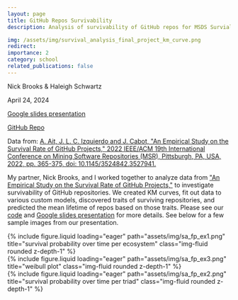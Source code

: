 ```yaml
---
layout: page
title: GitHub Repos Survivability 
description: Analysis of survivability of GitHub repos for MSDS Survial Analysis Data 596

img: /assets/img/survival_analysis_final_project_km_curve.png
redirect:
importance: 2
category: school
related_publications: false
---
```


Nick Brooks & Haleigh Schwartz

April 24, 2024

[Google slides presentation](https://docs.google.com/presentation/d/1ihUJ366En04LmeBpgqHGs5y6o8plJnn4DxuPwu6vbLs/edit?usp=sharing)

[GitHub Repo](https://github.com/schwartzh2017/Survival_Project3)

Data from: [A. Ait, J. L. C. Izquierdo and J. Cabot, "An Empirical Study on the Survival Rate of GitHub Projects," 2022 IEEE/ACM 19th International Conference on Mining Software Repositories (MSR), Pittsburgh, PA, USA, 2022, pp. 365-375, doi: 10.1145/3524842.3527941.](https://ieeexplore.ieee.org/document/9796216)


My partner, Nick Brooks, and I worked together to analyze data from ["An Empirical Study on the Survival Rate of GitHub Projects,"](https://ieeexplore.ieee.org/document/9796216) to investigate survivability of GitHub repositories. We created KM curves, fit out data to various custom models, discovered traits of surviving repositories, and predicted the mean lifetime of repos based on those traits. Please see our [code](https://github.com/schwartzh2017/Survival_Project3) and [Google slides presentation](https://docs.google.com/presentation/d/1ihUJ366En04LmeBpgqHGs5y6o8plJnn4DxuPwu6vbLs/edit?usp=sharing) for more details. See below for a few sample images from our presentation.

<div class="row">
    <div class="col-sm mt-3 mt-md-0">
        {% include figure.liquid loading="eager" path="assets/img/sa_fp_ex1.png" title="survival probability over time per ecosystem" class="img-fluid rounded z-depth-1" %}
    </div>
    <div class="col-sm mt-3 mt-md-0">
        {% include figure.liquid loading="eager" path="assets/img/sa_fp_ex3.png" title="weibull plot" class="img-fluid rounded z-depth-1" %}
    </div>
    <div class="col-sm mt-3 mt-md-0">
        {% include figure.liquid loading="eager" path="assets/img/sa_fp_ex2.png" title="survival probability over time per triad" class="img-fluid rounded z-depth-1" %}
    </div>
</div>

<!-- {% raw %}

```html
<div class="row justify-content-sm-center">
  <div class="col-sm-8 mt-3 mt-md-0">
    {% include figure.liquid path="assets/img/6.jpg" title="example image" class="img-fluid rounded z-depth-1" %}
  </div>
  <div class="col-sm-4 mt-3 mt-md-0">
    {% include figure.liquid path="assets/img/11.jpg" title="example image" class="img-fluid rounded z-depth-1" %}
  </div>
</div>
```

{% endraw %} -->
